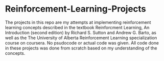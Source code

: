 # Reinforcement-Learning-Projects

The projects in this repo are my attempts at implementing reinforcement learning concepts described in the textbook 
Reinforcment Learning, An Introduction (second edition) by Richard S. Sutton and Andrew G. Barto, as well as
the The University of Alberta Reinforcement Learning specialization course on coursera.
No psudocode or actual code was given.  All code done in these projects was done from scratch based on my understanding of the concepts.
